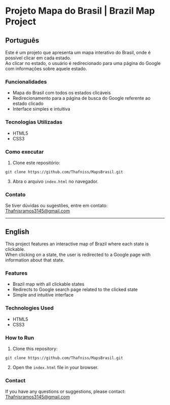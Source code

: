 # Projeto Mapa do Brasil | Brazil Map Project

## Português

Este é um projeto que apresenta um mapa interativo do Brasil, onde é possível clicar em cada estado.  
Ao clicar no estado, o usuário é redirecionado para uma página do Google com informações sobre aquele estado.

### Funcionalidades
- Mapa do Brasil com todos os estados clicáveis
- Redirecionamento para a página de busca do Google referente ao estado clicado
- Interface simples e intuitiva

### Tecnologias Utilizadas
- HTML5
- CSS3

### Como executar
1. Clone este repositório:
   
``git clone https://github.com/Thafniss/MapsBrasil.git``

3. Abra o arquivo `index.html` no navegador.

### Contato
Se tiver dúvidas ou sugestões, entre em contato: Thafnisramos3145@gmail.com

---

## English

This project features an interactive map of Brazil where each state is clickable.  
When clicking on a state, the user is redirected to a Google page with information about that state.

### Features
- Brazil map with all clickable states
- Redirects to Google search page related to the clicked state
- Simple and intuitive interface

### Technologies Used
- HTML5
- CSS3

### How to Run
1. Clone this repository:  
   
``git clone https://github.com/Thafniss/MapsBrasil.git``


2. Open the `index.html` file in your browser.

### Contact
If you have any questions or suggestions, please contact: Thafnisramos3145@gmail.com
